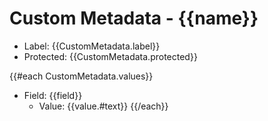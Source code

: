 <!-- Custom Metadata -->
# Custom Metadata - {{name}}

- Label: {{CustomMetadata.label}}
- Protected: {{CustomMetadata.protected}}

{{#each CustomMetadata.values}}
- Field: {{field}}
  - Value: {{value.#text}}
{{/each}}

